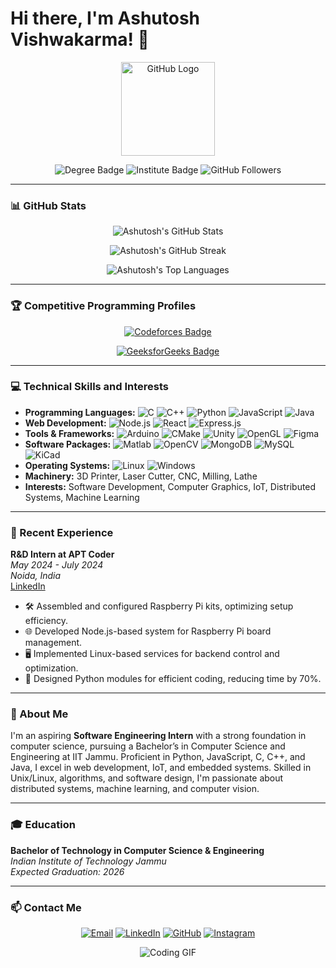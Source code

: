 # Hi there, I'm Ashutosh Vishwakarma! 👋

<p align="center">
  <img src="https://github.githubassets.com/images/modules/logos_page/GitHub-Mark.png" width="150" alt="GitHub Logo">
</p>

<p align="center">
  <img src="https://img.shields.io/badge/B.Tech-Computer%20Science%20&%20Engineering-brightgreen" alt="Degree Badge">
  <img src="https://img.shields.io/badge/IIT-Jammu-blue" alt="Institute Badge">
  <img src="https://img.shields.io/github/followers/ragnar-vallhala?label=Followers" alt="GitHub Followers">
</p>

---

### 📊 GitHub Stats

<p align="center">
  <img src="https://github-readme-stats.vercel.app/api?username=ragnar-vallhala&show_icons=true&theme=radical" alt="Ashutosh's GitHub Stats">
</p>

<p align="center">
  <img src="https://github-readme-streak-stats.herokuapp.com/?user=ragnar-vallhala&theme=radical" alt="Ashutosh's GitHub Streak">
</p>

<p align="center">
  <img src="https://github-readme-stats.vercel.app/api/top-langs/?username=ragnar-vallhala&layout=compact&theme=radical" alt="Ashutosh's Top Languages">
</p>

---

### 🏆 Competitive Programming Profiles

<p align="center">
  <!-- Codeforces Badge -->
  <a href="https://codeforces.com/profile/ashutoshvishwakarma208">
    <img src="https://img.shields.io/badge/Codeforces-FFA116?style=flat&logo=codeforces&logoColor=white" alt="Codeforces Badge">
  </a>
<p align="center">
  <!-- Codechef Badge -->
  <a href="https://www.codechef.com/users/v_ashu">
    <img src="https://img.shields.io/badge/CodeChef-0F9D58?style=flat&logo=codechef&logoColor=white" alt="GeeksforGeeks Badge">
  </a>

---
### 💻 Technical Skills and Interests

- **Programming Languages:** ![C](https://img.shields.io/badge/-C-A8B9CC?logo=c&logoColor=white) ![C++](https://img.shields.io/badge/-C++-00599C?logo=c%2B%2B&logoColor=white) ![Python](https://img.shields.io/badge/-Python-3776AB?logo=python&logoColor=white) ![JavaScript](https://img.shields.io/badge/-JavaScript-F7DF1E?logo=javascript&logoColor=white) ![Java](https://img.shields.io/badge/-Java-007396?logo=java&logoColor=white)
- **Web Development:** ![Node.js](https://img.shields.io/badge/-Node.js-339933?logo=node.js&logoColor=white) ![React](https://img.shields.io/badge/-React-61DAFB?logo=react&logoColor=white) ![Express.js](https://img.shields.io/badge/-Express.js-000000?logo=express&logoColor=white)
- **Tools & Frameworks:** ![Arduino](https://img.shields.io/badge/-Arduino-00979D?logo=arduino&logoColor=white) ![CMake](https://img.shields.io/badge/-CMake-064F8C?logo=cmake&logoColor=white) ![Unity](https://img.shields.io/badge/-Unity-000000?logo=unity&logoColor=white) ![OpenGL](https://img.shields.io/badge/-OpenGL-5586A4?logo=opengl&logoColor=white) ![Figma](https://img.shields.io/badge/-Figma-F24E1E?logo=figma&logoColor=white)
- **Software Packages:** ![Matlab](https://img.shields.io/badge/-Matlab-0076A8?logo=mathworks&logoColor=white) ![OpenCV](https://img.shields.io/badge/-OpenCV-5C3EE8?logo=opencv&logoColor=white) ![MongoDB](https://img.shields.io/badge/-MongoDB-47A248?logo=mongodb&logoColor=white) ![MySQL](https://img.shields.io/badge/-MySQL-4479A1?logo=mysql&logoColor=white) ![KiCad](https://img.shields.io/badge/-KiCad-007ACC?logo=kicad&logoColor=white)
- **Operating Systems:** ![Linux](https://img.shields.io/badge/-Linux-FCC624?logo=linux&logoColor=white) ![Windows](https://img.shields.io/badge/-Windows-0078D6?logo=windows&logoColor=white)
- **Machinery:** 3D Printer, Laser Cutter, CNC, Milling, Lathe
- **Interests:** Software Development, Computer Graphics, IoT, Distributed Systems, Machine Learning

---

### 💼 Recent Experience

**R&D Intern at APT Coder**  
*May 2024 - July 2024*  
*Noida, India*  
[LinkedIn](https://www.linkedin.com/posts/ashutosh-vishwakarma-083305257_aptcoder-robotics-automation-activity-7193759784888647680-VLGm?utm_source=share&utm_medium=member_desktop)  
- 🛠️ Assembled and configured Raspberry Pi kits, optimizing setup efficiency.
- 🌐 Developed Node.js-based system for Raspberry Pi board management.
- 🖥️ Implemented Linux-based services for backend control and optimization.
- 🐍 Designed Python modules for efficient coding, reducing time by 70%.

---

### 🌟 About Me

I'm an aspiring **Software Engineering Intern** with a strong foundation in computer science, pursuing a Bachelor’s in Computer Science and Engineering at IIT Jammu. Proficient in Python, JavaScript, C, C++, and Java, I excel in web development, IoT, and embedded systems. Skilled in Unix/Linux, algorithms, and software design, I'm passionate about distributed systems, machine learning, and computer vision.

---

### 🎓 Education

**Bachelor of Technology in Computer Science & Engineering**  
*Indian Institute of Technology Jammu*  
*Expected Graduation: 2026*  


---

### 📫 Contact Me

<p align="center">
  <a href="mailto:ashutoshvishwakarma208@gmail.com"><img src="https://img.shields.io/badge/Email-D14836?style=for-the-badge&logo=gmail&logoColor=white" alt="Email"></a>
  <a href="https://www.linkedin.com/in/ashutosh-vishwakarma-083305257/"><img src="https://img.shields.io/badge/LinkedIn-0A66C2?style=for-the-badge&logo=linkedin&logoColor=white" alt="LinkedIn"></a>
  <a href="https://github.com/ragnar-vallhala"><img src="https://img.shields.io/badge/GitHub-181717?style=for-the-badge&logo=github&logoColor=white" alt="GitHub"></a>
  <a href="https://www.instagram.com/7__v.ashu__7/"><img src="https://img.shields.io/badge/Instagram-E4405F?style=for-the-badge&logo=instagram&logoColor=white" alt="Instagram"></a>
</p>

<p align="center">
  <img src="https://media0.giphy.com/media/v1.Y2lkPTc5MGI3NjExMDF6ZGlzYTdodW4yODFoZXF0NWc4c2Zwa3Q2cnY4cXI0Zjk2eDFzciZlcD12MV9pbnRlcm5hbF9naWZfYnlfaWQmY3Q9Zw/qasTpsSGzZBAWpqUIS/giphy.webp" alt="Coding GIF">
</p>
